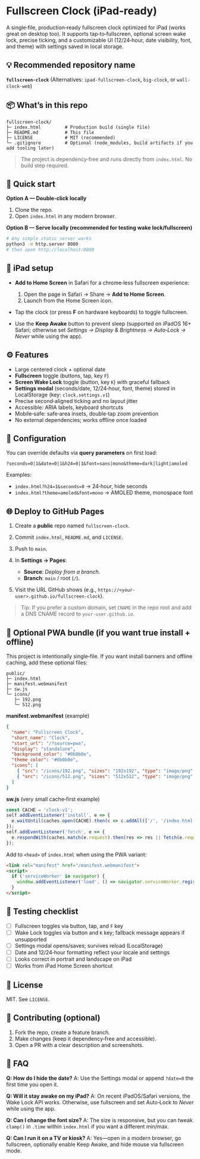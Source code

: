 # Fullscreen Clock (iPad‑ready)

A single‑file, production‑ready fullscreen clock optimized for iPad (works great on desktop too). It supports tap‑to‑fullscreen, optional screen wake lock, precise ticking, and a customizable UI (12/24‑hour, date visibility, font, and theme) with settings saved in local storage.

## 💡 Recommended repository name

**`fullscreen-clock`**
(Alternatives: `ipad-fullscreen-clock`, `big-clock`, or `wall-clock-web`)

## 📦 What’s in this repo

```
fullscreen-clock/
├─ index.html         # Production build (single file)
├─ README.md          # This file
├─ LICENSE            # MIT (recommended)
└─ .gitignore         # Optional (node_modules, build artifacts if you add tooling later)
```

> The project is dependency‑free and runs directly from `index.html`. No build step required.

## 🚀 Quick start

**Option A — Double‑click locally**

1. Clone the repo.
2. Open `index.html` in any modern browser.

**Option B — Serve locally (recommended for testing wake lock/fullscreen)**

```bash
# Any simple static server works
python3 -m http.server 8080
# then open http://localhost:8080
```

## 📱 iPad setup

* **Add to Home Screen** in Safari for a chrome‑less fullscreen experience:

  1. Open the page in Safari → Share → **Add to Home Screen**.
  2. Launch from the Home Screen icon.
* Tap the clock (or press **F** on hardware keyboards) to toggle fullscreen.
* Use the **Keep Awake** button to prevent sleep (supported on iPadOS 16+ Safari; otherwise set *Settings → Display & Brightness → Auto‑Lock → Never* while using the app).

## ⚙️ Features

* Large centered clock + optional date
* **Fullscreen** toggle (buttons, tap, key `F`)
* **Screen Wake Lock** toggle (button, key `K`) with graceful fallback
* **Settings modal** (seconds/date, 12/24‑hour, font, theme) stored in LocalStorage (key: `clock.settings.v1`)
* Precise second‑aligned ticking and no layout jitter
* Accessible: ARIA labels, keyboard shortcuts
* Mobile‑safe: safe‑area insets, double‑tap zoom prevention
* No external dependencies; works offline once loaded

## 🔧 Configuration

You can override defaults via **query parameters** on first load:

```
?seconds=0|1&date=0|1&h24=0|1&font=sans|mono&theme=dark|light|amoled
```

Examples:

* `index.html?h24=1&seconds=0` → 24‑hour, hide seconds
* `index.html?theme=amoled&font=mono` → AMOLED theme, monospace font

## 🌐 Deploy to GitHub Pages

1. Create a **public** repo named `fullscreen-clock`.
2. Commit `index.html`, `README.md`, and `LICENSE`.
3. Push to `main`.
4. In **Settings → Pages**:

   * **Source**: *Deploy from a branch*.
   * **Branch**: `main` / root (`/`).
5. Visit the URL GitHub shows (e.g., `https://<your-user>.github.io/fullscreen-clock`).

> Tip: If you prefer a custom domain, set `CNAME` in the repo root and add a DNS CNAME record to `your-user.github.io`.

## 🧩 Optional PWA bundle (if you want true install + offline)

This project is intentionally single‑file. If you want install banners and offline caching, add these optional files:

```
public/
├─ index.html
├─ manifest.webmanifest
├─ sw.js
└─ icons/
   ├─ 192.png
   └─ 512.png
```

**manifest.webmanifest** (example)

```json
{
  "name": "Fullscreen Clock",
  "short_name": "Clock",
  "start_url": "/?source=pwa",
  "display": "standalone",
  "background_color": "#0b0b0e",
  "theme_color": "#0b0b0e",
  "icons": [
    { "src": "/icons/192.png", "sizes": "192x192", "type": "image/png" },
    { "src": "/icons/512.png", "sizes": "512x512", "type": "image/png" }
  ]
}
```

**sw\.js** (very small cache‑first example)

```js
const CACHE = 'clock-v1';
self.addEventListener('install', e => {
  e.waitUntil(caches.open(CACHE).then(c => c.addAll(['/', '/index.html'])));
});
self.addEventListener('fetch', e => {
  e.respondWith(caches.match(e.request).then(res => res || fetch(e.request)));
});
```

Add to `<head>` of `index.html` when using the PWA variant:

```html
<link rel="manifest" href="/manifest.webmanifest">
<script>
  if ('serviceWorker' in navigator) {
    window.addEventListener('load', () => navigator.serviceWorker.register('/sw.js'));
  }
</script>
```

## 🧪 Testing checklist

* [ ] Fullscreen toggles via button, tap, and `F` key
* [ ] Wake Lock toggles via button and `K` key; fallback message appears if unsupported
* [ ] Settings modal opens/saves; survives reload (LocalStorage)
* [ ] Date and 12/24‑hour formatting reflect your locale and settings
* [ ] Looks correct in portrait and landscape on iPad
* [ ] Works from iPad Home Screen shortcut

## 📜 License

MIT. See `LICENSE`.

## 🤝 Contributing (optional)

1. Fork the repo, create a feature branch.
2. Make changes (keep it dependency‑free and accessible).
3. Open a PR with a clear description and screenshots.

## 🙋 FAQ

**Q: How do I hide the date?**
A: Use the Settings modal or append `?date=0` the first time you open it.

**Q: Will it stay awake on my iPad?**
A: On recent iPadOS/Safari versions, the Wake Lock API works. Otherwise, use fullscreen and set Auto‑Lock to *Never* while using the app.

**Q: Can I change the font size?**
A: The size is responsive, but you can tweak `clamp()` in `.time` within `index.html` if you want a different min/max.

**Q: Can I run it on a TV or kiosk?**
A: Yes—open in a modern browser, go fullscreen, optionally enable Keep Awake, and hide mouse via fullscreen mode.
